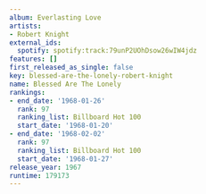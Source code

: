 ```yaml
---
album: Everlasting Love
artists:
- Robert Knight
external_ids:
  spotify: spotify:track:79unP2UOhDsow26wIW4jdz
features: []
first_released_as_single: false
key: blessed-are-the-lonely-robert-knight
name: Blessed Are The Lonely
rankings:
- end_date: '1968-01-26'
  rank: 97
  ranking_list: Billboard Hot 100
  start_date: '1968-01-20'
- end_date: '1968-02-02'
  rank: 97
  ranking_list: Billboard Hot 100
  start_date: '1968-01-27'
release_year: 1967
runtime: 179173
---
```


